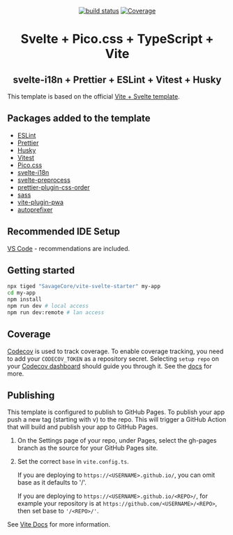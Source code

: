 <p align="center">
  <a href="https://github.com/SavageCore/vite-svelte-starter/actions/workflows/test.yml"><img src="https://img.shields.io/github/actions/workflow/status/SavageCore/vite-svelte-starter/release.yml" alt="build status"></a>
  <a href="https://app.codecov.io/gh/SavageCore/vite-svelte-starter"><img src="https://img.shields.io/codecov/c/github/SavageCore/vite-svelte-starter" alt="Coverage"></a>
</p>

<h1 align="center">Svelte + Pico.css + TypeScript + Vite</h1>
<h2 align="center">svelte-i18n + Prettier + ESLint + Vitest + Husky</h2>

This template is based on the official [Vite + Svelte template](https://github.com/vitejs/vite/tree/main/packages/create-vite/template-svelte-ts).

## Packages added to the template

* [ESLint](https://eslint.org/)
* [Prettier](https://prettier.io/)
* [Husky](https://github.com/typicode/husky)
* [Vitest](https://vitest.dev/)
* [Pico.css](https://picocss.com/)
* [svelte-i18n](https://github.com/kaisermann/svelte-i18n)
* [svelte-preprocess](https://github.com/sveltejs/svelte-preprocess)
* [prettier-plugin-css-order](https://github.com/Siilwyn/prettier-plugin-css-order)
* [sass](https://sass-lang.com/)
* [vite-plugin-pwa](https://vite-pwa-org.netlify.app/)
* [autoprefixer](https://github.com/postcss/autoprefixer)

## Recommended IDE Setup

[VS Code](https://code.visualstudio.com/) - recommendations are included.

## Getting started

```bash
npx tiged "SavageCore/vite-svelte-starter" my-app
cd my-app
npm install
npm run dev # local access
npm run dev:remote # lan access
```

## Coverage

[Codecov](https://codecov.io/) is used to track coverage. To enable coverage tracking, you need to add your `CODECOV_TOKEN` as a repository secret. Selecting `setup repo` on your [Codecov dashboard](https://app.codecov.io/) should guide you through it. See the [docs](https://docs.codecov.com/docs#step-2-get-the-repository-upload-token) for more.

## Publishing

This template is configured to publish to GitHub Pages. To publish your app push a new tag (starting with v) to the repo. This will trigger a GitHub Action that will build and publish your app to GitHub Pages.

1. On the Settings page of your repo, under Pages, select the gh-pages branch as the source for your GitHub Pages site.

2. Set the correct `base` in `vite.config.ts`.

    If you are deploying to `https://<USERNAME>.github.io/`, you can omit base as it defaults to '/'.

    If you are deploying to `https://<USERNAME>.github.io/<REPO>/`, for example your repository is at `https://github.com/<USERNAME>/<REPO>`, then set base to `'/<REPO>/'`.

See [Vite Docs](https://vitejs.dev/guide/static-deploy.html#github-pages) for more information.
